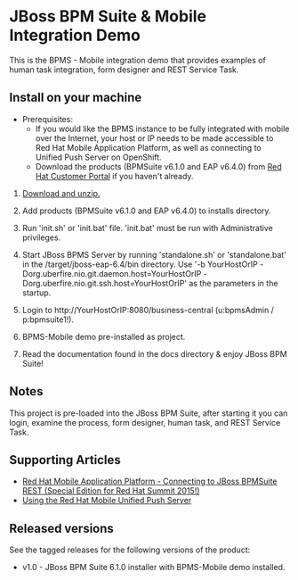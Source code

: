 JBoss BPM Suite & Mobile Integration Demo
=========================================
This is the BPMS - Mobile integration demo that provides examples of human task integration, form designer
and REST Service Task.


Install on your machine
-----------------------
* Prerequisites:
	- If you would like the BPMS instance to be fully integrated with mobile over the Internet, your host or IP needs to be made accessible to Red Hat Mobile Application Platform, as well as connecting to Unified Push Server on OpenShift.
	- Download the products (BPMSuite v6.1.0 and EAP v6.4.0) from [Red Hat Customer Portal](https://access.redhat.com) if you haven't already.

1. [Download and unzip.](https://github.com/jbossdemocentral/bpms-mobile-dv-integration-demo/archive/master.zip)

2. Add products (BPMSuite v6.1.0 and EAP v6.4.0) to installs directory.

3. Run 'init.sh' or 'init.bat' file. 'init.bat' must be run with Administrative privileges.

4. Start JBoss BPMS Server by running 'standalone.sh' or 'standalone.bat' in the <path-to-project>/target/jboss-eap-6.4/bin directory.
   Use '-b YourHostOrIP -Dorg.uberfire.nio.git.daemon.host=YourHostOrIP -Dorg.uberfire.nio.git.ssh.host=YourHostOrIP' as the parameters in the startup.

5. Login to http://YourHostOrIP:8080/business-central  (u:bpmsAdmin / p:bpmsuite1!).

6. BPMS-Mobile demo pre-installed as project.

7. Read the documentation found in the docs directory & enjoy JBoss BPM Suite!

Notes
-----
This project is pre-loaded into the JBoss BPM Suite, after starting it you can login,
examine the process, form designer, human task, and REST Service Task.

Supporting Articles
-------------------
- [Red Hat Mobile Application Platform - Connecting to JBoss BPMSuite REST (Special Edition for Red Hat Summit 2015!)](http://maggiechu-jboss.blogspot.com/2015/06/red-hat-mobile-app-connecting-to-bpms-rest.html)
- [Using the Red Hat Mobile Unified Push Server](http://www.ossmentor.com/2015/07/using-red-hat-mobile-unified-push-server.html)

Released versions
-----------------
See the tagged releases for the following versions of the product:

- v1.0 - JBoss BPM Suite 6.1.0 installer with BPMS-Mobile demo installed.